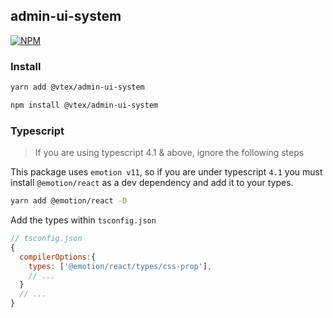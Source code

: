 ## admin-ui-system

[![NPM](https://img.shields.io/npm/v/@vtex/admin-ui-system.svg)](https://www.npmjs.com/package/@vtex/admin-ui-system)

### Install

```sh
yarn add @vtex/admin-ui-system
```

```sh
npm install @vtex/admin-ui-system
```

### Typescript

> If you are using typescript 4.1 & above, ignore the following steps

This package uses `emotion v11`, so if you are under typescript `4.1` you must install `@emotion/react` as a dev dependency and add it to your types.

```sh
yarn add @emotion/react -D
```

Add the types within `tsconfig.json`

```js
// tsconfig.json
{
  compilerOptions:{
    types: ['@emotion/react/types/css-prop'],
    // ...
  }
  // ...
}
```
